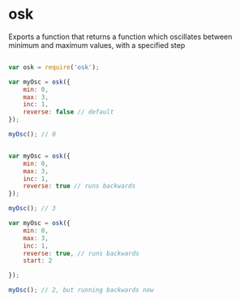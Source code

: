 osk
===

Exports a function that returns a function which oscillates between minimum and maximum values, with a specified step

```javascript

var osk = require('osk');

var myOsc = osk({
	min: 0,
	max: 3,
	inc: 1,
	reverse: false // default
});

myOsc(); // 0


var myOsc = osk({
	min: 0,
	max: 3,
	inc: 1,
	reverse: true // runs backwards
});

myOsc(); // 3

var myOsc = osk({
	min: 0,
	max: 3,
	inc: 1,
	reverse: true, // runs backwards
	start: 2

});

myOsc(); // 2, but running backwards now


```
